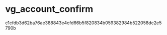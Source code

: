 vg_account_confirm
==================

c1cfdb3d62ba76ae388843e4cfd66b5f820834b059382984b522058dc2e5790b

